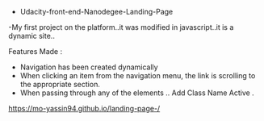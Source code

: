 - Udacity-front-end-Nanodegee-Landing-Page

-My first project on the platform..it was modified in javascript..it is a dynamic site..

Features Made :

- Navigation has been created dynamically
- When clicking an item from the navigation menu, the link is scrolling to the appropriate section.
- When passing through any of the elements
  .. Add Class Name Active .
  
https://mo-yassin94.github.io/landing-page-/
